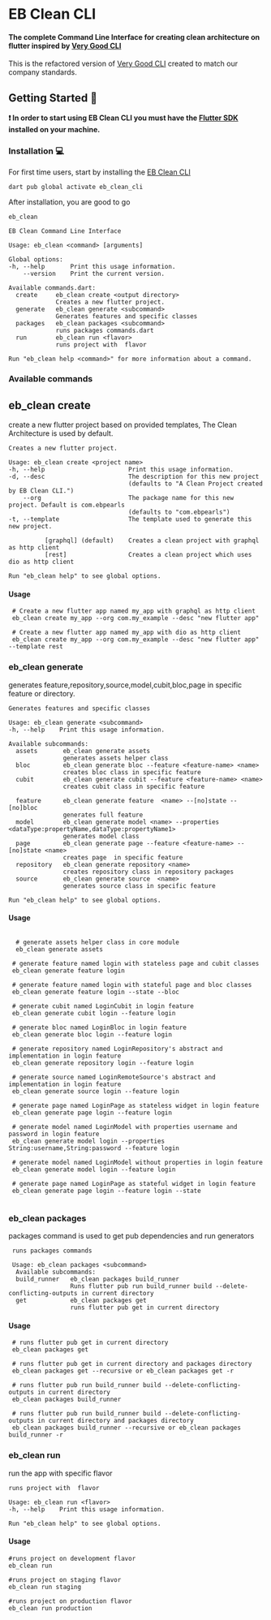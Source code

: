 # EB Clean CLI



#### The complete Command Line Interface for creating clean architecture on flutter inspired by [Very Good CLI](https://pub.dev/packages/very_good_cli)

This is the refactored version of [Very Good CLI](https://pub.dev/packages/very_good_cli) created to match our company
standards.

## Getting Started 🚀

**❗ In order to start using EB Clean CLI you must have the [Flutter SDK](https://docs.flutter.dev/get-started/install)
installed on your
machine.**

### Installation 💻

For first time users, start by installing the [EB Clean CLI](https://github.com/kishor98100/eb_clean_cli)

```shell
dart pub global activate eb_clean_cli
```

After installation, you are good to go

```shell
eb_clean

EB Clean Command Line Interface

Usage: eb_clean <command> [arguments]

Global options:
-h, --help       Print this usage information.
    --version    Print the current version.

Available commands.dart:
  create     eb_clean create <output directory>
             Creates a new flutter project.
  generate   eb_clean generate <subcommand>
             Generates features and specific classes
  packages   eb_clean packages <subcommand>
             runs packages commands.dart
  run        eb_clean run <flavor>
             runs project with  flavor

Run "eb_clean help <command>" for more information about a command.
```

### Available commands

## eb_clean create

create a new flutter project based on provided templates, The Clean Architecture is used by default.

```shell
Creates a new flutter project.

Usage: eb_clean create <project name>
-h, --help                       Print this usage information.
-d, --desc                       The description for this new project
                                 (defaults to "A Clean Project created by EB Clean CLI.")
    --org                        The package name for this new project. Default is com.ebpearls
                                 (defaults to "com.ebpearls")
-t, --template                   The template used to generate this new project.

          [graphql] (default)    Creates a clean project with graphql as http client
          [rest]                 Creates a clean project which uses dio as http client

Run "eb_clean help" to see global options.
```

#### Usage

```shell
 # Create a new flutter app named my_app with graphql as http client 
 eb_clean create my_app --org com.my_example --desc "new flutter app"

 # Create a new flutter app named my_app with dio as http client
 eb_clean create my_app --org com.my_example --desc "new flutter app" --template rest
```

### eb_clean generate

generates feature,repository,source,model,cubit,bloc,page in specific feature or directory.

```shell
Generates features and specific classes

Usage: eb_clean generate <subcommand>
-h, --help    Print this usage information.

Available subcommands:
  assets       eb_clean generate assets
               generates assets helper class
  bloc         eb_clean generate bloc --feature <feature-name> <name>
               creates bloc class in specific feature
  cubit        eb_clean generate cubit --feature <feature-name> <name>
               creates cubit class in specific feature

  feature      eb_clean generate feature  <name> --[no]state --[no]bloc
               generates full feature
  model        eb_clean generate model <name> --properties <dataType:propertyName,dataType:propertyName1>
               generates model class
  page         eb_clean generate page --feature <feature-name> --[no]state <name>
               creates page  in specific feature
  repository   eb_clean generate repository <name>
               creates repository class in repository packages
  source       eb_clean generate source  <name>
               generates source class in specific feature

Run "eb_clean help" to see global options.
```

#### Usage

```shell
  
  # generate assets helper class in core module 
  eb_clean generate assets

 # generate feature named login with stateless page and cubit classes
 eb_clean generate feature login  
 
 # generate feature named login with stateful page and bloc classes
 eb_clean generate feature login --state --bloc

 # generate cubit named LoginCubit in login feature
 eb_clean generate cubit login --feature login

 # generate bloc named LoginBloc in login feature
 eb_clean generate bloc login --feature login

 # generate repository named LoginRepository's abstract and implementation in login feature
 eb_clean generate repository login --feature login

 # generate source named LoginRemoteSource's abstract and implementation in login feature
 eb_clean generate source login --feature login
   
 # generate page named LoginPage as stateless widget in login feature
 eb_clean generate page login --feature login 
 
 # generate model named LoginModel with properties username and password in login feature
 eb_clean generate model login --properties String:username,String:password --feature login
 
 # generate model named LoginModel without properties in login feature
 eb_clean generate model login --feature login
 
 # generate page named LoginPage as stateful widget in login feature
 eb_clean generate page login --feature login --state


```

### eb_clean packages

packages command is used to get pub dependencies and run generators

```shell
 runs packages commands

 Usage: eb_clean packages <subcommand>
  Available subcommands:
  build_runner   eb_clean packages build_runner
                 Runs flutter pub run build_runner build --delete-conflicting-outputs in current directory
  get            eb_clean packages get
                 runs flutter pub get in current directory
```

#### Usage

```shell
 # runs flutter pub get in current directory
 eb_clean packages get

 # runs flutter pub get in current directory and packages directory 
 eb_clean packages get --recursive or eb_clean packages get -r

 # runs flutter pub run build_runner build --delete-conflicting-outputs in current directory 
 eb_clean packages build_runner 

 # runs flutter pub run build_runner build --delete-conflicting-outputs in current directory and packages directory
 eb_clean packages build_runner --recursive or eb_clean packages build_runner -r
```

### eb_clean run

run the app with specific flavor

```shell
runs project with  flavor

Usage: eb_clean run <flavor>
-h, --help    Print this usage information.

Run "eb_clean help" to see global options.
```

#### Usage

```shell
#runs project on development flavor
eb_clean run

#runs project on staging flavor
eb_clean run staging

#runs project on production flavor
eb_clean run production

```

